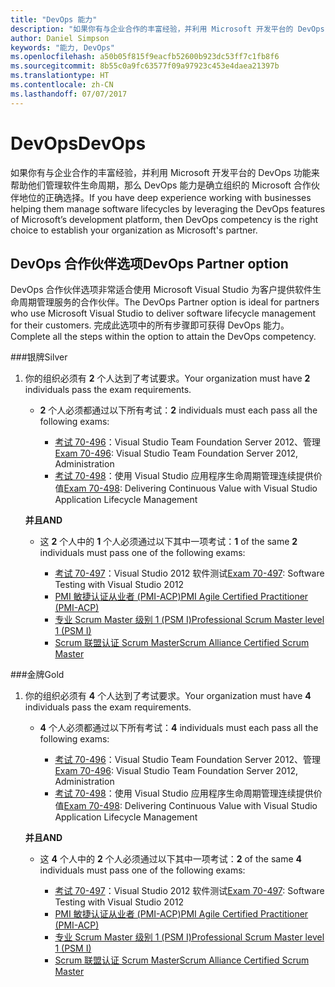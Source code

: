 ```yaml
---
title: "DevOps 能力"
description: "如果你有与企业合作的丰富经验，并利用 Microsoft 开发平台的 DevOps 功能来帮助他们管理软件生命周期，那么 DevOps 能力是确立组织的 Microsoft 合作伙伴地位的正确选择。"
author: Daniel Simpson
keywords: "能力, DevOps"
ms.openlocfilehash: a50b05f815f9eacfb52600b923dc53ff7c1fb8f6
ms.sourcegitcommit: 8b55c0a9fc63577f09a97923c453e4daea21397b
ms.translationtype: HT
ms.contentlocale: zh-CN
ms.lasthandoff: 07/07/2017
---
```

# <a name="devops"></a><span data-ttu-id="bb7e5-104">DevOps</span><span class="sxs-lookup"><span data-stu-id="bb7e5-104">DevOps</span></span>
 <span data-ttu-id="bb7e5-105">如果你有与企业合作的丰富经验，并利用 Microsoft 开发平台的 DevOps 功能来帮助他们管理软件生命周期，那么 DevOps 能力是确立组织的 Microsoft 合作伙伴地位的正确选择。</span><span class="sxs-lookup"><span data-stu-id="bb7e5-105">If you have deep experience working with businesses helping them manage software lifecycles by leveraging the DevOps features of Microsoft’s development platform, then DevOps competency is the right choice to establish your organization as Microsoft's partner.</span></span>

## <a name="devops-partner-option"></a><span data-ttu-id="bb7e5-106">DevOps 合作伙伴选项</span><span class="sxs-lookup"><span data-stu-id="bb7e5-106">DevOps Partner option</span></span>
<span data-ttu-id="bb7e5-107">DevOps 合作伙伴选项非常适合使用 Microsoft Visual Studio 为客户提供软件生命周期管理服务的合作伙伴。</span><span class="sxs-lookup"><span data-stu-id="bb7e5-107">The DevOps Partner option is ideal for partners who use Microsoft Visual Studio to deliver software lifecycle management for their customers.</span></span> <span data-ttu-id="bb7e5-108">完成此选项中的所有步骤即可获得 DevOps 能力。</span><span class="sxs-lookup"><span data-stu-id="bb7e5-108">Complete all the steps within the option to attain the DevOps competency.</span></span>

###<a name="silver"></a><span data-ttu-id="bb7e5-109">银牌</span><span class="sxs-lookup"><span data-stu-id="bb7e5-109">Silver</span></span>
1. <span data-ttu-id="bb7e5-110">你的组织必须有 **2** 个人达到了考试要求。</span><span class="sxs-lookup"><span data-stu-id="bb7e5-110">Your organization must have **2** individuals pass the exam requirements.</span></span>

    - <span data-ttu-id="bb7e5-111">**2** 个人必须都通过以下所有考试：</span><span class="sxs-lookup"><span data-stu-id="bb7e5-111">**2** individuals must each pass all the following exams:</span></span>

        - <span data-ttu-id="bb7e5-112">[考试 70-496](https://www.microsoft.com/en-us/learning/exam-70-496.aspx)：Visual Studio Team Foundation Server 2012、管理</span><span class="sxs-lookup"><span data-stu-id="bb7e5-112">[Exam 70-496](https://www.microsoft.com/en-us/learning/exam-70-496.aspx): Visual Studio Team Foundation Server 2012, Administration</span></span>
        - <span data-ttu-id="bb7e5-113">[考试 70-498](https://www.microsoft.com/en-us/learning/exam-70-498.aspx)：使用 Visual Studio 应用程序生命周期管理连续提供价值</span><span class="sxs-lookup"><span data-stu-id="bb7e5-113">[Exam 70-498](https://www.microsoft.com/en-us/learning/exam-70-498.aspx): Delivering Continuous Value with Visual Studio Application Lifecycle Management</span></span>

    **<span data-ttu-id="bb7e5-114">并且</span><span class="sxs-lookup"><span data-stu-id="bb7e5-114">AND</span></span>**

    - <span data-ttu-id="bb7e5-115">这 **2** 个人中的 **1** 个人必须通过以下其中一项考试：</span><span class="sxs-lookup"><span data-stu-id="bb7e5-115">**1** of the same **2** individuals must pass one of the following exams:</span></span>

        * <span data-ttu-id="bb7e5-116">[考试 70-497](https://www.microsoft.com/en-us/learning/exam-70-497.aspx)：Visual Studio 2012 软件测试</span><span class="sxs-lookup"><span data-stu-id="bb7e5-116">[Exam 70-497](https://www.microsoft.com/en-us/learning/exam-70-497.aspx): Software Testing with Visual Studio 2012</span></span>
        * [<span data-ttu-id="bb7e5-117">PMI 敏捷认证从业者 (PMI-ACP)</span><span class="sxs-lookup"><span data-stu-id="bb7e5-117">PMI Agile Certified Practitioner (PMI-ACP)</span></span>](http://www.pmi.org/certifications/types/agile-acp)
        * [<span data-ttu-id="bb7e5-118">专业 Scrum Master 级别 1 (PSM I)</span><span class="sxs-lookup"><span data-stu-id="bb7e5-118">Professional Scrum Master level 1 (PSM I)</span></span>](https://www.scrum.org/professional-scrum-certifications/professional-scrum-master-i-assessment)
        * [<span data-ttu-id="bb7e5-119">Scrum 联盟认证 Scrum Master</span><span class="sxs-lookup"><span data-stu-id="bb7e5-119">Scrum Alliance Certified Scrum Master</span></span>](https://www.scrumalliance.org/certifications/practitioners/certified-scrummaster-csm)
    
###<a name="gold"></a><span data-ttu-id="bb7e5-120">金牌</span><span class="sxs-lookup"><span data-stu-id="bb7e5-120">Gold</span></span>
1. <span data-ttu-id="bb7e5-121">你的组织必须有 **4** 个人达到了考试要求。</span><span class="sxs-lookup"><span data-stu-id="bb7e5-121">Your organization must have **4** individuals pass the exam requirements.</span></span>

    - <span data-ttu-id="bb7e5-122">**4** 个人必须都通过以下所有考试：</span><span class="sxs-lookup"><span data-stu-id="bb7e5-122">**4** individuals must each pass all the following exams:</span></span>

        - <span data-ttu-id="bb7e5-123">[考试 70-496](https://www.microsoft.com/en-us/learning/exam-70-496.aspx)：Visual Studio Team Foundation Server 2012、管理</span><span class="sxs-lookup"><span data-stu-id="bb7e5-123">[Exam 70-496](https://www.microsoft.com/en-us/learning/exam-70-496.aspx): Visual Studio Team Foundation Server 2012, Administration</span></span>
        - <span data-ttu-id="bb7e5-124">[考试 70-498](https://www.microsoft.com/en-us/learning/exam-70-498.aspx)：使用 Visual Studio 应用程序生命周期管理连续提供价值</span><span class="sxs-lookup"><span data-stu-id="bb7e5-124">[Exam 70-498](https://www.microsoft.com/en-us/learning/exam-70-498.aspx): Delivering Continuous Value with Visual Studio Application Lifecycle Management</span></span>

    **<span data-ttu-id="bb7e5-125">并且</span><span class="sxs-lookup"><span data-stu-id="bb7e5-125">AND</span></span>**

    - <span data-ttu-id="bb7e5-126">这 **4** 个人中的 **2** 个人必须通过以下其中一项考试：</span><span class="sxs-lookup"><span data-stu-id="bb7e5-126">**2** of the same **4** individuals must pass one of the following exams:</span></span>

        * <span data-ttu-id="bb7e5-127">[考试 70-497](https://www.microsoft.com/en-us/learning/exam-70-497.aspx)：Visual Studio 2012 软件测试</span><span class="sxs-lookup"><span data-stu-id="bb7e5-127">[Exam 70-497](https://www.microsoft.com/en-us/learning/exam-70-497.aspx): Software Testing with Visual Studio 2012</span></span>
        * [<span data-ttu-id="bb7e5-128">PMI 敏捷认证从业者 (PMI-ACP)</span><span class="sxs-lookup"><span data-stu-id="bb7e5-128">PMI Agile Certified Practitioner (PMI-ACP)</span></span>](http://www.pmi.org/certifications/types/agile-acp)
        * [<span data-ttu-id="bb7e5-129">专业 Scrum Master 级别 1 (PSM I)</span><span class="sxs-lookup"><span data-stu-id="bb7e5-129">Professional Scrum Master level 1 (PSM I)</span></span>](https://www.scrum.org/professional-scrum-certifications/professional-scrum-master-i-assessment)
        * [<span data-ttu-id="bb7e5-130">Scrum 联盟认证 Scrum Master</span><span class="sxs-lookup"><span data-stu-id="bb7e5-130">Scrum Alliance Certified Scrum Master</span></span>](https://www.scrumalliance.org/certifications/practitioners/certified-scrummaster-csm)
        
